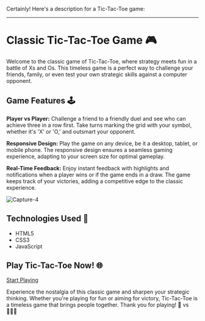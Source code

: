 Certainly! Here's a description for a Tic-Tac-Toe game:

---

# Classic Tic-Tac-Toe Game 🎮

Welcome to the classic game of Tic-Tac-Toe, where strategy meets fun in a battle of Xs and Os. This timeless game is a perfect way to challenge your friends, family, or even test your own strategic skills against a computer opponent.

## Game Features 🕹️

**Player vs Player:** Challenge a friend to a friendly duel and see who can achieve three in a row first. Take turns marking the grid with your symbol, whether it's 'X' or 'O,' and outsmart your opponent.

**Responsive Design:** Play the game on any device, be it a desktop, tablet, or mobile phone. The responsive design ensures a seamless gaming experience, adapting to your screen size for optimal gameplay.

**Real-Time Feedback:** Enjoy instant feedback with highlights and notifications when a player wins or if the game ends in a draw. The game keeps track of your victories, adding a competitive edge to the classic experience.

![Capture-4](https://github.com/CodeKnights7/TIC-TAC-TOE/assets/116157045/88d14c1b-8ddf-456d-a4dd-582571b4cfb2)


## Technologies Used 🚀

- HTML5
- CSS3
- JavaScript

## Play Tic-Tac-Toe Now! 🌐

[Start Playing]([https://yourtictactoegame.com](https://witty-ground-0526a6900.4.azurestaticapps.net/))

Experience the nostalgia of this classic game and sharpen your strategic thinking. Whether you're playing for fun or aiming for victory, Tic-Tac-Toe is a timeless game that brings people together. Thank you for playing! 🤖 vs 🧑‍🤝‍🧑
